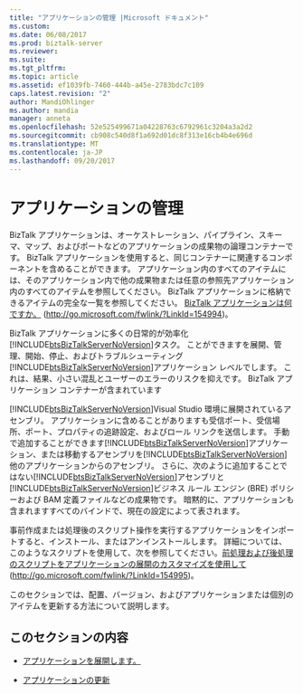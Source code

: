 ```yaml
---
title: "アプリケーションの管理 |Microsoft ドキュメント"
ms.custom: 
ms.date: 06/08/2017
ms.prod: biztalk-server
ms.reviewer: 
ms.suite: 
ms.tgt_pltfrm: 
ms.topic: article
ms.assetid: ef1039fb-7460-444b-a45e-2783bdc7c109
caps.latest.revision: "2"
author: MandiOhlinger
ms.author: mandia
manager: anneta
ms.openlocfilehash: 52e525499671a04228763c6792961c3204a3a2d2
ms.sourcegitcommit: cb908c540d8f1a692d01dc8f313e16cb4b4e696d
ms.translationtype: MT
ms.contentlocale: ja-JP
ms.lasthandoff: 09/20/2017
---
```

# <a name="managing-applications"></a>アプリケーションの管理
BizTalk アプリケーションは、オーケストレーション、パイプライン、スキーマ、マップ、およびポートなどのアプリケーションの成果物の論理コンテナーです。 BizTalk アプリケーションを使用すると、同じコンテナーに関連するコンポーネントを含めることができます。 アプリケーション内のすべてのアイテムには、そのアプリケーション内で他の成果物または任意の参照先アプリケーション内のすべてのアイテムを参照してください。 BizTalk アプリケーションに格納できるアイテムの完全な一覧を参照してください。 [BizTalk アプリケーションは何ですか。](http://go.microsoft.com/fwlink/?LinkId=154994) (http://go.microsoft.com/fwlink/?LinkId=154994)。  
  
 BizTalk アプリケーションに多くの日常的が効率化[!INCLUDE[btsBizTalkServerNoVersion](../includes/btsbiztalkservernoversion-md.md)]タスク。 ことができますを展開、管理、開始、停止、およびトラブルシューティング[!INCLUDE[btsBizTalkServerNoVersion](../includes/btsbiztalkservernoversion-md.md)]アプリケーション レベルでします。 これは、結果、小さい混乱とユーザーのエラーのリスクを抑えです。 BizTalk アプリケーション コンテナーが含まれています  
  
 [!INCLUDE[btsBizTalkServerNoVersion](../includes/btsbiztalkservernoversion-md.md)]Visual Studio 環境に展開されているアセンブリ。 アプリケーションに含めることがありますも受信ポート、受信場所、ポート、プロパティの追跡設定、およびロール リンクを送信します。 手動で追加することができます[!INCLUDE[btsBizTalkServerNoVersion](../includes/btsbiztalkservernoversion-md.md)]アプリケーション、または移動するアセンブリを[!INCLUDE[btsBizTalkServerNoVersion](../includes/btsbiztalkservernoversion-md.md)]他のアプリケーションからのアセンブリ。 さらに、次のように追加することではない[!INCLUDE[btsBizTalkServerNoVersion](../includes/btsbiztalkservernoversion-md.md)]アセンブリと[!INCLUDE[btsBizTalkServerNoVersion](../includes/btsbiztalkservernoversion-md.md)]ビジネス ルール エンジン (BRE) ポリシーおよび BAM 定義ファイルなどの成果物です。 暗黙的に、アプリケーションも含まれますすべてのバインドで、現在の設定によって表されます。  
  
 事前作成または処理後のスクリプト操作を実行するアプリケーションをインポートすると、インストール、またはアンインストールします。 詳細については、このようなスクリプトを使用して、次を参照してください。[前処理および後処理のスクリプトをアプリケーションの展開のカスタマイズを使用して](http://go.microsoft.com/fwlink/?LinkId=154995)(http://go.microsoft.com/fwlink/?LinkId=154995)。  
  
 このセクションでは、配置、バージョン、およびアプリケーションまたは個別のアイテムを更新する方法について説明します。  
  
## <a name="in-this-section"></a>このセクションの内容  
  
-   [アプリケーションを展開します。](../technical-guides/deploying-an-application.md)  
  
-   [アプリケーションの更新](../technical-guides/updating-an-application.md)